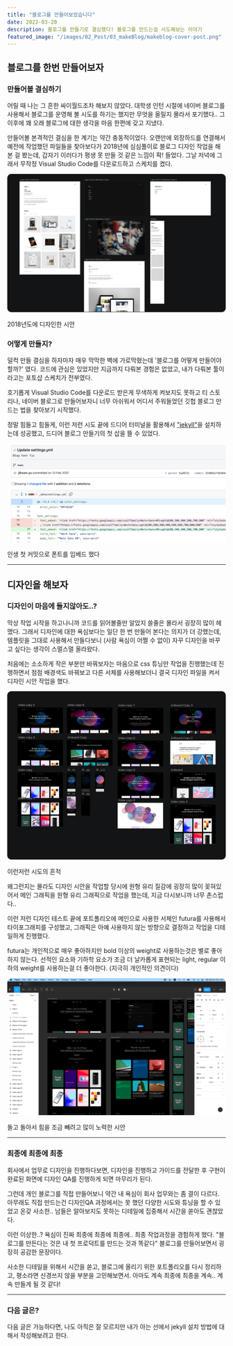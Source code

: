 ```yaml
---
title: "블로그를 만들어보았습니다"
date: 2022-03-20
description: 블로그를 만들기로 결심했다! 블로그를 만드는걸 시도해보는 이야기
featured_image: "/images/02_Post/03_makeBlog/makeblog-cover-post.png"
---
```


<!--![](/images/demo/demo-landscape.jpg) -->

## 블로그를 한번 만들어보자

### 만들어볼 결심하기

어릴 때 나는 그 흔한 싸이월드조차 해보지 않았다. 대학생 인턴 시절에 네이버 블로그를 사용해서 블로그를 운영해 볼 시도를 하기는 했지만 무엇을 올릴지 몰라서 포기했다.. 그 이후에 꽤 오래 블로그에 대한 생각을 마음 한편에 갖고 지냈다.

만들어볼 본격적인 결심을 한 계기는 약간 충동적이었다. 오랜만에 외장하드를 연결해서 예전에 작업했던 파일들을 찾아보다가 2018년에 심심풀이로 블로그 디자인 작업을 해본 걸 봤는데, 갑자기 이러다가 평생 못 만들 것 같은 느낌이 팍! 들었다. 그날 저녁에 그래서 무작정 Visual Studio Code를 다운로드하고 스케치를 켰다.

![2018년에 처음으로 디자인 해본 시안](/images/02_Post/03_makeBlog/01.png)

<div class="figcaption"> 
2018년도에 디자인한 시안
</div>

### 어떻게 만들지?

덜컥 만들 결심을 하자마자 매우 막막한 벽에 가로막혔는데 '블로그를 어떻게 만들어야 할까?' 였다. 코드에 관심은 있었지만 지금까지 다뤄본 경험은 없었고, 내가 다뤄본 툴이라고는 포토샵 스케치가 전부였다.

호기롭게 Visual Studio Code를 다운로드 받은게 무색하게 켜보지도 못하고 티 스토리나, 네이버 블로그로 만들어보자니 너무 아쉬워서 어디서 주워들었던 깃헙 블로그 만드는 법을 찾아보기 시작했다.

정말 힘들고 힘들게, 이런 저런 시도 끝에 드디어 터미널을 활용해서 ["jekyll"](https://jekyllrb-ko.github.io/)을 설치하는데 성공했고, 드디어 블로그 만들기의 첫 삽을 뜰 수 있었다.

![감격스러운 첫 커밋..](/images/02_Post/03_makeBlog/02.png)

<div class="figcaption"> 
인생 첫 커밋으로 폰트를 임베드 했다
</div>

---

## 디자인을 해보자

### 디자인이 마음에 들지않아도..?

막상 작업 시작을 하고나니까 코드를 읽어볼줄만 알았지 쓸줄은 몰라서 굉장히 많이 헤맸다. 그래서 디자인에 대한 욕심보다는 일단 한 번 만들어 본다는 의지가 더 강했는데, 템플릿을 그대로 사용해서 만들다보니 (사람 욕심이 어쩔 수 없이) 자꾸 디자인을 바꾸고 싶다는 생각이 스멀스멀 올라왔다.

처음에는 소소하게 작은 부분만 바꿔보자는 마음으로 css 튜닝만 작업을 진행했는데 진행하면서 점점 배경색도 바꿔보고 다른 서체를 사용해보더니 결국 디자인 파일을 켜서 디자인 시안 작업을 했다.

![작업한 디자인 시안](/images/02_Post/03_makeBlog/03.png)

<div class="figcaption"> 
이런저런 시도의 흔적
</div>

왜그런지는 몰라도 디자인 시안을 작업할 당시에 원형 유리 질감에 굉장히 많이 꽂혀있어서 메인 그래픽을 원형 유리 그래픽으로 작업을 했는데, 지금 다시보니까 너무 촌스럽다..

이런 저런 디자인 테스트 끝에 포트폴리오에 메인으로 사용한 서체인 futura를 사용해서 타이포그래피를 구성했고, 그래픽은 아예 사용하지 않는 방향으로 결정하고 작업을 디테일하게 진행했다.

futura는 개인적으로 매우 좋아하지만 bold 이상의 weight로 사용하는것은 별로 좋아하지 않는다. 선적인 요소와 기하학 요소가 조금 더 날카롭게 표현되는 light, regular 이하의 weight를 사용하는걸 더 좋아한다. (지극히 개인적인 의견이다)

![돌고 돌아서 힘을 조금 뺀 시안](/images/02_Post/03_makeBlog/04.png)

<div class="figcaption"> 
돌고 돌아서 힘을 조금 빼려고 많이 노력한 시안
</div>

---

### 최종에 최종에 최종

회사에서 업무로 디자인을 진행하다보면, 디자인을 진행하고 가이드를 전달한 후 구현이 완료된 화면에 디자인 QA를 진행하게 되면 마무리가 된다.

그런데 개인 블로그를 직접 만들어보니 약간 내 욕심이 회사 업무와는 좀 결이 다르다. 아무래도 직접 만드는건 디자인QA 과정에서는 못 했던 다양한 시도와 튜닝을 할 수 있었고 온갖 사소한.. 남들은 알아보지도 못하는 디테일에 집중해서 시간을 쏟아도 괜찮았다.

이런 이상한..? 욕심이 진짜 최종에 최종에 최종에.. 최종 작업과정을 경험하게 했다. "블로그를 만든다는 것은 내 첫 프로덕트를 만드는 것과 똑같다" 블로그를 만들어보면서 굉장히 공감한 문장이다.

사소한 디테일을 위해서 시간을 쏟고, 블로그에 올리기 위한 포트폴리오를 다시 정리하고, 평소라면 신경쓰지 않을 부분을 고민해보면서. 아마도 계속 최종에 최종을 계속.. 계속 만들게 될 것 같다!

---

### 다음 글은?

다음 글은 가능하다면, 나도 아직은 잘 모르지만 내가 아는 선에서 jekyll 설치 방법에 대해서 작성해보려고 한다.

